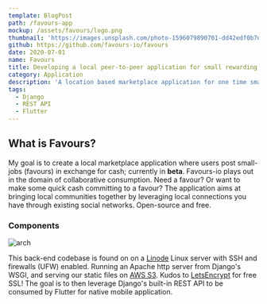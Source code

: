 ```yaml
---
template: BlogPost
path: /favours-app
mockup: /assets/favours/logo.png
thumbnail: 'https://images.unsplash.com/photo-1596079890701-dd42edf0b7d4?ixid=MXwxMjA3fDB8MHxwaG90by1wYWdlfHx8fGVufDB8fHw%3D&ixlib=rb-1.2.1&auto=format&fit=crop&w=1350&q=80'
github: https://github.com/favours-io/favours
date: 2020-07-01
name: Favours
title: Developing a local peer-to-peer application for small rewarding tasks; favours.
category: Application
description: 'A location based marketplace application for one time small-jobs. Need a favour, give a favour.'
tags: 
  - Django
  - REST API
  - Flutter
---
```

## What is Favours?

My goal is to create a local marketplace application where users post small-jobs (favours) in exchange for cash; currently in **beta**. Favours-io plays out in the domain of collaborative consumption. Need a favour? Or want to make some quick cash committing to a favour? The application aims at bringing local communities together by leveraging local connections you have through existing social networks. Open-source and free.

### Components

![arch](https://raw.githubusercontent.com/favours-io/favours/master/favours/static/assets/favours/Favours%20general%20architecture%20clear.png)

This back-end codebase is found on on a [Linode](https://www.linode.com/) Linux server with SSH and firewalls (UFW) enabled. Running an Apache http server from Django's WSGI, and serving our static files on [AWS S3](https://aws.amazon.com/s3/). Kudos to [LetsEncrypt](https://letsencrypt.org/) for free SSL!
The goal is to then leverage Django's built-in REST API to be consumed by Flutter for native mobile application.